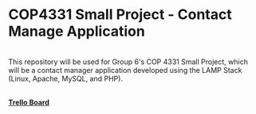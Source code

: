 # COP4331 Small Project - Contact Manage Application

</br>This repository will be used for Group 6's COP 4331 Small Project, which will be a contact manager application developed using the LAMP Stack (Linux, Apache, MySQL, and PHP). </br></br>

<strong><a href = https://trello.com/invite/b/ycXXadMh/ATTI57e55c534bca39eef8cc394f96e38ac74F74E4DB/small-project>Trello Board</a></strong>
  
